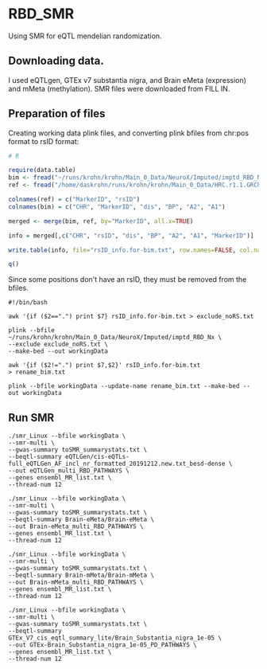 # RBD_SMR
Using SMR for eQTL mendelian randomization. 

## Downloading data. 
I used eQTLgen, GTEx v7 substantia nigra, and Brain eMeta (expression) and mMeta (methylation). SMR files were downloaded from FILL IN. 

## Preparation of files
Creating working data plink files, and converting plink bfiles from chr:pos format to rsID format:
```R
# R

require(data.table)
bim <- fread("~/runs/krohn/krohn/Main_0_Data/NeuroX/Imputed/imptd_RBD_Nx.bim")
ref <- fread("/home/daskrohn/runs/krohn/krohn/Main_0_Data/HRC.r1.1.GRCh37.for-anno.tab")

colnames(ref) = c("MarkerID", "rsID")
colnames(bim) = c("CHR", "MarkerID", "dis", "BP", "A2", "A1")

merged <- merge(bim, ref, by="MarkerID", all.x=TRUE)

info = merged[,c("CHR", "rsID", "dis", "BP", "A2", "A1", "MarkerID")]

write.table(info, file="rsID_info.for-bim.txt", row.names=FALSE, col.names=FALSE, quote=FALSE, sep = "\t")

q()
````
Since some positions don't have an rsID, they must be removed from the bfiles. 

````
#!/bin/bash

awk '{if ($2==".") print $7} rsID_info.for-bim.txt > exclude_noRS.txt

plink --bfile ~/runs/krohn/krohn/Main_0_Data/NeuroX/Imputed/imptd_RBD_Nx \
--exclude exclude_noRS.txt \
--make-bed --out workingData

awk '{if ($2!=".") print $7,$2}' rsID_info.for-bim.txt > rename_bim.txt

plink --bfile workingData --update-name rename_bim.txt --make-bed --out workingData 
````
## Run SMR
````
./smr_Linux --bfile workingData \
--smr-multi \
--gwas-summary toSMR_summarystats.txt \
--beqtl-summary eQTLGen/cis-eQTLs-full_eQTLGen_AF_incl_nr_formatted_20191212.new.txt_besd-dense \
--out eQTLGen_multi_RBD_PATHWAYS \
--genes ensembl_MR_list.txt \
--thread-num 12

./smr_Linux --bfile workingData \
--smr-multi \
--gwas-summary toSMR_summarystats.txt \
--beqtl-summary Brain-eMeta/Brain-eMeta \
--out Brain-eMeta_multi_RBD_PATHWAYS \
--genes ensembl_MR_list.txt \
--thread-num 12

./smr_Linux --bfile workingData \
--smr-multi \
--gwas-summary toSMR_summarystats.txt \
--beqtl-summary Brain-mMeta/Brain-mMeta \
--out Brain-mMeta_multi_RBD_PATHWAYS \
--genes ensembl_MR_list.txt \
--thread-num 12

./smr_Linux --bfile workingData \
--smr-multi \
--gwas-summary toSMR_summarystats.txt \
--beqtl-summary GTEx_V7_cis_eqtl_summary_lite/Brain_Substantia_nigra_1e-05 \
--out GTEx-Brain_Substantia_nigra_1e-05_PD_PATHWAYS \
--genes ensembl_MR_list.txt \
--thread-num 12
````
